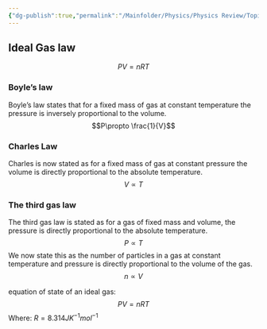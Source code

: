```yaml
---
{"dg-publish":true,"permalink":"/Mainfolder/Physics/Physics Review/Topics/Modelling a gas/"}
---
```


## Ideal Gas law
$$PV=nRT$$
### Boyle’s law
Boyle’s law states that for a fixed mass of gas at constant temperature the pressure is inversely proportional to the volume.
$$P\propto \frac{1}{V}$$
### Charles Law
Charles is now stated as for a fixed mass of gas at constant pressure the volume is directly proportional to the absolute temperature.
$$V\propto T$$
### The third gas law
The third gas law is stated as for a gas of fixed mass and volume, the pressure is directly proportional to the absolute temperature.
$$P\propto T$$
We now state this as the number of particles in a gas at constant temperature and pressure is directly proportional to the volume of the gas.
$$n\propto V$$

equation of state of an ideal gas:
$$PV=nRT$$
Where:
$R=8.314JK^{-1}mol^{-1}$ 

